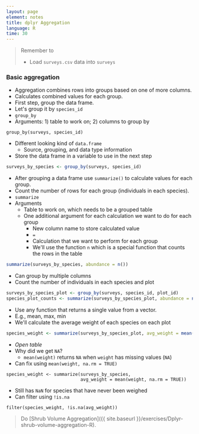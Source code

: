 ```yaml
---
layout: page
element: notes
title: dplyr Aggregation
language: R
time: 30
---
```


> Remember to
> 
> * Load `surveys.csv` data into `surveys`

### Basic aggregation

* Aggregation combines rows into groups based on one of more columns.
* Calculates combined values for each group.
* First step, group the data frame.
* Let's group it by `species_id`
* `group_by`
* Arguments: 1) table to work on; 2) columns to group by 

```
group_by(surveys, species_id)
```

* Different looking kind of `data.frame`
    * Source, grouping, and data type information
* Store the data frame in a variable to use in the next step

```r
surveys_by_species <- group_by(surveys, species_id)
```

* After grouping a data frame use `summarize()` to calculate values for each group.
* Count the number of rows for each group (individuals in each species).
* `summarize`
* Arguments
  * Table to work on, which needs to be a grouped table
  * One additional argument for each calculation we want to do for each group
    * New column name to store calculated value
    * `=`
    * Calculation that we want to perform for each group
    * We'll use the function `n` which is a special function that counts the rows in the table

```r
summarize(surveys_by_species, abundance = n())
```

* Can group by multiple columns
* Count the number of individuals in each species and plot

```r
surveys_by_species_plot <- group_by(surveys, species_id, plot_id)
species_plot_counts <- summarize(surveys_by_species_plot, abundance = n())
```

* Use any function that returns a single value from a vector.
* E.g., mean, max, min
* We'll calculate the average weight of each species on each plot

```r
species_weight <- summarize(surveys_by_species_plot, avg_weight = mean(weight))
```

* *Open table*
* Why did we get `NA`?
    * `mean(weight)` returns `NA` when `weight` has missing values (`NA`)
* Can fix using `mean(weight, na.rm = TRUE)`

```
species_weight <- summarize(surveys_by_species,
                            avg_weight = mean(weight, na.rm = TRUE))
```

* Still has `NaN` for species that have never been weighed
* Can filter using `!is.na`

```
filter(species_weight, !is.na(avg_weight))
```

> Do [Shrub Volume Aggregation]({{ site.baseurl }}/exercises/Dplyr-shrub-volume-aggregation-R).
